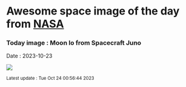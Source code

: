
# Awesome space image of the day from [NASA](https://api.nasa.gov/)

### Today image : Moon Io from Spacecraft Juno
Date : 2023-10-23

![](https://apod.nasa.gov/apod/image/2310/IoFlyby_Juno_960.jpg)

<small>Latest update : Tue Oct 24 00:56:44 2023</small>
        